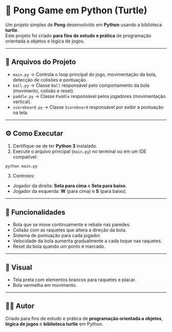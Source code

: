 # 🏓 Pong Game em Python (Turtle)

Um projeto simples de **Pong** desenvolvido em **Python** usando a biblioteca **turtle**.  
Este projeto foi criado **para fins de estudo e prática** de programação orientada a objetos e lógica de jogos.

---

## 🧩 Arquivos do Projeto

- `main.py` → Controla o loop principal do jogo, movimentação da bola, detecção de colisões e pontuação.
- `ball.py` → Classe `Ball` responsável pelo comportamento da bola (movimento, colisão e reset).
- `paddle.py` → Classe `Paddle` responsável pelos jogadores (movimentação vertical).
- `scoreboard.py` → Classe `Scoreboard` responsável por exibir a pontuação na tela.

---

## ⚙️ Como Executar

1. Certifique-se de ter **Python 3** instalado.  
2. Execute o arquivo principal (`main.py`) no terminal ou em um IDE compatível:
```bash
python main.py
```

3. Controles:
- Jogador da direita: **Seta para cima** e **Seta para baixo**.
- Jogador da esquerda: **W** (para cima) e **S** (para baixo).

---

## 🧠 Funcionalidades

- Bola que se move continuamente e rebate nas paredes.  
- Colisão com as raquetes que altera a direção da bola.  
- Sistema de pontuação para cada jogador.  
- Velocidade da bola aumenta gradualmente a cada toque nas raquetes.  
- Reset da bola quando um ponto é marcado.  

---

## 🎨 Visual

- Tela preta com elementos brancos para raquetes e placar.  
- Bola vermelha em movimento.  

---

## 👨‍💻 Autor

Criado para fins de estudo e prática de **programação orientada a objetos**, **lógica de jogos** e **biblioteca turtle** em Python.

